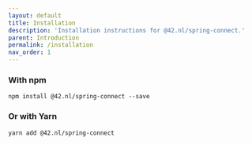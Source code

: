 ```yaml
---
layout: default
title: Installation
description: 'Installation instructions for @42.nl/spring-connect.'
parent: Introduction
permalink: /installation
nav_order: 1
---
```


### With npm

```
npm install @42.nl/spring-connect --save
```

### Or with Yarn

```
yarn add @42.nl/spring-connect
```